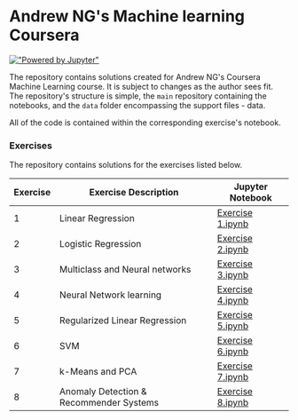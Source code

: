 # Andrew NG's Machine learning Coursera

[!["Powered by Jupyter"](./powered_by_logo.png)](https://jupyter.org/)

The repository contains solutions created for Andrew NG's Coursera Machine Learning course. It is subject to changes as the author sees fit.
The repository's structure is simple, the `main` repository containing the notebooks, and the `data` folder encompassing the support files - data.


All of the code is contained within the corresponding exercise's notebook.

### Exercises

The repository contains solutions for the exercises listed below.

| Exercise | Exercise Description | Jupyter Notebook |
| ------ | ------ | ------ |
| 1 | Linear Regression | [Exercise 1.ipynb][PlEx1] |
| 2 | Logistic Regression | [Exercise 2.ipynb][PlEx2] |
| 3 | Multiclass and Neural networks | [Exercise 3.ipynb][PlEx3] |
| 4 | Neural Network learning | [Exercise 4.ipynb][PlEx4] |
| 5 | Regularized Linear Regression | [Exercise 5.ipynb][PlEx5] |
| 6 | SVM | [Exercise 6.ipynb][PlEx6] |
| 7 | k-Means and PCA | [Exercise 7.ipynb][PlEx7] |
| 8 | Anomaly Detection & Recommender Systems | [Exercise 8.ipynb][PlEx8] |


[//]: # 

   [PlEx1]: <./Exercise_1.ipynb>
   [PlEx2]: <./Exercise_2.ipynb>
   [PlEx3]: <./Exercise_3.ipynb>
   [PlEx4]: <./Exercise_4.ipynb>
   [PlEx5]: <./Exercise_5.ipynb>
   [PlEx6]: <./Exercise_6.ipynb>
   [PlEx7]: <./Exercise_7.ipynb>
   [PlEx8]: <./Exercise_8.ipynb>
